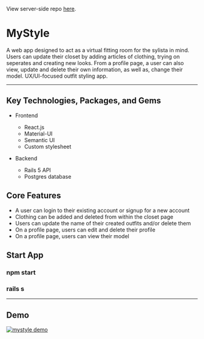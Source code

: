 View server-side repo [here](https://github.com/rsabur/mystyle-server).

# MyStyle

A web app designed to act as a virtual fitting room for the sylista in mind. Users can update their closet by adding articles of clothing, trying on seperates and creating new looks. From a profile page, a user can also view, update and delete their own information, as well as, change their model. UX/UI-focused outfit styling app.
_______________________________________________________________________________________
## Key Technologies, Packages, and Gems

* Frontend
    * React.js
    * Material-UI
    * Semantic UI
    * Custom stylesheet

* Backend
    * Rails 5 API
    * Postgres database

## Core Features
* A user can login to their existing account or signup for a new account
* Clothing can be added and deleted from within the closet page
* Users can update the name of their created outfits and/or delete them 
* On a profile page, users can edit and delete their profile
* On a profile page, users can view their model

## Start App
### npm start
### rails s
_______________________________________________________________________________________

## Demo
[![mystyle demo](https://i.imgur.com/dwQTVpb.png)](https://youtu.be/JMIFin9HzKQ "DJ Booker - Click to Watch!")
